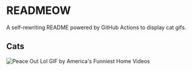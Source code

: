 # READMEOW

A self-rewriting README powered by GitHub Actions to display cat gifs.

## Cats

![Peace Out Lol GIF by America's Funniest Home Videos](https://media2.giphy.com/media/l4KibK3JwaVo0CjDO/200.gif?cid=9acd02dayrw7w2dhtjb7gy0k95ppssok0beviza6y4i3u4a7&ep=v1_gifs_search&rid=200.gif&ct=g)

